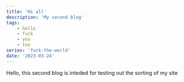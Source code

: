 ```yaml
---
title: 'Hi all'
description: 'My second blog'
tags:
    - hello
    - fuck
    - you
    - too
series: 'fuck-the-world'
date: '2023-03-24'
---
```


Hello, this second blog is inteded for testing out the sorting of my site
